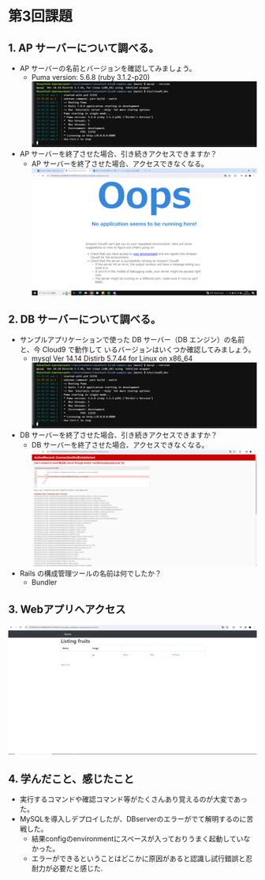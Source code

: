 # 第3回課題
## 1. AP サーバーについて調べる。
- AP サーバーの名前とバージョンを確認してみましょう。
  - Puma version: 5.6.8 (ruby 3.1.2-p20)  
  ![APサーバー](images/APDBserverversion.png)
- AP サーバーを終了させた場合、引き続きアクセスできますか？
  - AP サーバーを終了させた場合、アクセスできなくなる。  
  ![APサーバー停止後アクセス](images/APserverstop.png)

## 2. DB サーバーについて調べる。
- サンプルアプリケーションで使った DB サーバー（DB エンジン）の名前と、今 Cloud9 で動作して
いるバージョンはいくつか確認してみましょう。
  - mysql  Ver 14.14 Distirb 5.7.44 for Linux on x86_64  
  ![DBサーバー](images/APDBserverversion.png)
- DB サーバーを終了させた場合、引き続きアクセスできますか？
  - DB サーバーを終了させた場合、アクセスできなくなる。  
  ![DBサーバー停止後アクセス](images/DBserverstop.png)
- Rails の構成管理ツールの名前は何でしたか？
  - Bundler

## 3. Webアプリへアクセス  
![Webアプリアクセス](images/deploy.png)

## 4. 学んだこと、感じたこと
- 実行するコマンドや確認コマンド等がたくさんあり覚えるのが大変であった。
- MySQLを導入しデプロイしたが、DBserverのエラーがでて解明するのに苦戦した。
  - 結果configのenvironmentにスペースが入っておりうまく起動していなかった。
  - エラーができるということはどこかに原因があると認識し試行錯誤と忍耐力が必要だと感じた.
